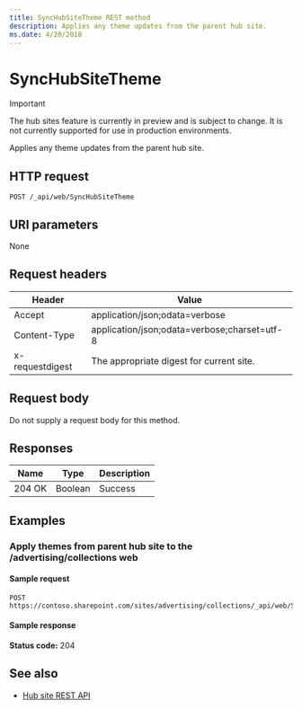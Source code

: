 ```yaml
---
title: SyncHubSiteTheme REST method
description: Applies any theme updates from the parent hub site.
ms.date: 4/20/2018
---
```


# SyncHubSiteTheme

> [!IMPORTANT]
> The hub sites feature is currently in preview and is subject to change. It is not currently supported for use in production environments.

Applies any theme updates from the parent hub site.

## HTTP request

```HTTP
POST /_api/web/SyncHubSiteTheme
```

## URI parameters

None

## Request headers

| Header | Value |
|--------|-------|
|Accept|application/json;odata=verbose|
|Content-Type|application/json;odata=verbose;charset=utf-8|
|x-requestdigest|The appropriate digest for current site.|

## Request body

Do not supply a request body for this method.

## Responses

| Name   | Type    |Description|
|--------|---------|-----------|
|204 OK  | Boolean |Success    |

## Examples

### Apply themes from parent hub site to the /advertising/collections web

#### Sample request

```HTTP
POST
https://contoso.sharepoint.com/sites/advertising/collections/_api/web/SyncHubSiteTheme
```

#### Sample response

**Status code:** 204

## See also

- [Hub site REST API](hub-site-rest-api.md)